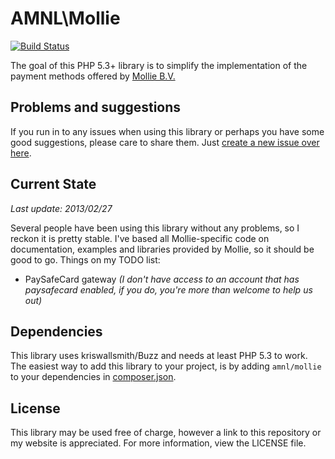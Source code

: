 # AMNL\Mollie
[![Build Status](https://travis-ci.org/itavero/AMNL-Mollie.png?branch=master)](https://travis-ci.org/itavero/AMNL-Mollie)

The goal of this PHP 5.3+ library is to simplify the implementation of the payment methods offered by [Mollie B.V.](http://www.mollie.nl)

## Problems and suggestions
If you run in to any issues when using this library or perhaps you have some good suggestions, please care to share them. Just [create a new issue over here](https://github.com/itavero/AMNL-Mollie/issues).

## Current State
*Last update: 2013/02/27*

Several people have been using this library without any problems, so I reckon it is pretty stable.
I've based all Mollie-specific code on documentation, examples and libraries provided by Mollie, so it should be good to go.
Things on my TODO list:
+ PaySafeCard gateway *(I don't have access to an account that has paysafecard enabled, if you do, you're more than welcome to help us out)*

## Dependencies
This library uses kriswallsmith/Buzz and needs at least PHP 5.3 to work.
The easiest way to add this library to your project, is by adding `amnl/mollie` to your dependencies in [composer.json](http://getcomposer.org/).

## License
This library may be used free of charge, however a link to this repository or my website is appreciated.
For more information, view the LICENSE file.